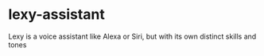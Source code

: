 # lexy-assistant
Lexy is a voice assistant like Alexa or Siri, but with its own distinct skills and tones
